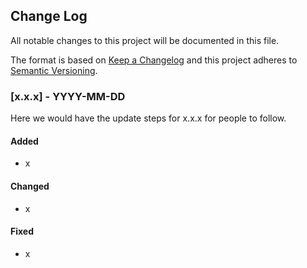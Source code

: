 ## Change Log
All notable changes to this project will be documented in this file.
 
The format is based on [Keep a Changelog](http://keepachangelog.com/)
and this project adheres to [Semantic Versioning](http://semver.org/).

### [x.x.x] - YYYY-MM-DD
  
Here we would have the update steps for x.x.x for people to follow.
 
#### Added

- x

#### Changed

- x

#### Fixed
 
- x